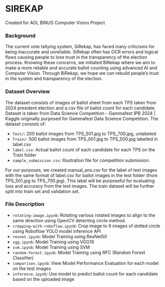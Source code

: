 # SIREKAP
Created for AOL BINUS Computer Vision Project

### Background
The current vote tallying system, SiRekap, has faced many criticisms for being inaccurate and unreliable. SiRekap often has OCR errors and logical flaws causing people to lose trust in the transparency of the election process. Knowing these concerns, we initiated BiRekap where we aim to make a more reliable and accurate ballot counting using advanced AI and Computer Vision. Through BiRekap, we hope we can rebuild people’s trust in the system and transparency of the election. 


### Dataset Overview
The dataset consists of images of ballot sheet from each TPS taken from 2024 president election and a csv file of ballot count for each candidate. Dataset is taken from Data Science Competition - Gammafest IPB 2024 | Kaggle originally purposed for Gammafest Data Science Competition. The dataset consists of: 

- `Test/`: 200 ballot images from TPS_501.jpg to TPS_700.jpg, unlabeled 
- `Train/`: 500 ballot images from TPS_001.jpg to TPS_500.jpg labelled in label.csv 
- `label.csv`: Actual ballot count of each candidate for each TPS on the Train folder 
- `sample_submission.csv`: Illustration file for competition submission. 

For our purposes, we created manual_ans.csv for the label of test images with the same format of label.csv for ballot images in the test folder (from TPS_501.jpg to TPS_700.jpg). This label will be purposeful for evaluating loss and accuracy from the test images. The train dataset will be further split into train set and validation set. 

### File Description
- `rotating-image.ipynb`: Rotating various rotated images to align to the same direction using OpenCV detecting circle method.
- `cropping-with-roboflow.ipynb`: Crop image to 9 images of dotted circle using Roboflow YOLO model inference API
- `resnet.ipynb`: Model Training using ResNet50
- `vgg.ipynb`: Model Training using VGG19
- `svm.ipynb`: Model Training using SVM
- `random-forest.ipynb`: Model Training using RFC (Random Forest Classifier)
- `comparison.ipynb`: View Model Performance Evaluation for each model on the test images
- `inference.ipynb`: Use model to predict ballot count for each candidate based on the uploaded image
